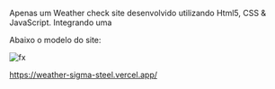 Apenas um Weather check site desenvolvido utilizando Html5, CSS & JavaScript. Integrando uma 

Abaixo o modelo do site:

![fx](https://github.com/benattimj/weather/assets/95152221/ad2992ef-491a-4e84-924c-56af23050cdd)


https://weather-sigma-steel.vercel.app/
